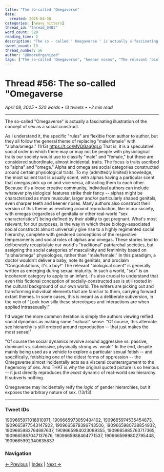 ```yaml
---
title: "The so-called 'Omegaverse"
date:
  created: 2025-04-08
categories: [heavy_hitters]
thread_id: "thread_0403"
word_count: 520
reading_time: 2
description: "The so - called ' Omegaverse ' is actually a fascinating illustration of the concept of sex as a social construct ."
tweet_count: 13
thread_number: 56
author: "@BmoreOrganized"
tags: ["The so-called 'Omegaverse", "keener noses", "The relevant 'biological s", "The focus", "Many authors"]
---
```

# Thread #56: The so-called "Omegaverse

*April 08, 2025 • 520 words • 13 tweets • ~2 min read*

---

The so-called "Omegaverse" is actually a fascinating illustration of the concept of sex as a social construct.

As I understand it, the specific "rules" are flexible from author to author, but they all follow the general theme of replacing "male/female" with "alpha/omega." (1/13) https://t.co/MVQGaq0qLq That is, it is a speculative social order in which there may or may not be people with physiological traits our society would use to classify "male" and "female," but these are considered subordinate, almost incidental, traits. The focus is traits ascribed to "alpha" and "omega." Alpha and omega are social categories constructed around certain physiological traits. To my (admittedly limited) knowledge, the most salient trait is usually scent, with alphas having a particular scent that omegas pick up on and vice versa, attracting them to each other. Because it's a loose creative community, individual authors can include whatever physiological features strike their fancy -- alphas might be characterized as more muscular, larger and/or particularly shaped genitals, even sharper teeth and keener noses. Many authors also construct their version of this theme as revolving around reproduction, like in our society, with omegas (regardless of genitalia or other real-world "sex characteristics") being defined by their ability to get pregnant. What's most relevant, for our purposes, is the way in which these biology-associated social constructs almost universally give rise to a highly regimented social hierarchy, complete with gendered conceptions of the respective temperaments and social roles of alphas and omegas. These stories tend to deliberately recapitulate our world's "traditional" patriarchal societies, but assigning the social categories of masculinity and femininity based on "alpha/omega" physiologies, rather than "male/female." In this paradigm, a doctor wouldn't deliver a baby, note its genitals, and proclaim "Congratulations, it's a boy!" The relevant "biological scent" is generally written as emerging during sexual maturity. In such a world, "sex" is an incoherent category to apply to an infant. It's also crucial to understand that even this fictional conception of socially-constructed sex is still rooted in the cultural background of our own world. The writers are picking out and transforming individual elements that are familiar to them, carrying forward extant themes. In some cases, this is meant as a deliberate subversion, in the vein of "Look how silly these stereotypes and interactions are when applied intrasexually!"

I'd wager the more common iteration is simply the authors viewing reified social dynamics as making some "natural" sense. "Of course, this alternate sex hierarchy is still ordered around reproduction -- that just makes the most sense!"

"Of course the social dynamics revolve around aggressive vs. passive, dominant vs. submissive, physically strong vs. weak!" In the end, despite mainly being used as a vehicle to explore a particular sexual fetish -- and specifically, fetishizing one of the oldest forms of oppression -- the Omegaverse almost incidentally acts as a visceral counterargument to the hegemony of sex. And THAT is why the original quoted picture is so heinous -- it just directly reproduces the *exact* dynamic of real-world sex hierarchy. It subverts nothing.

Omegaverse may incidentally reify the *logic* of gender hierarchies, but it exposes the arbitrary nature of sex. (13/13)

---

### Tweet IDs
1909665971016810971, 1909665973059404102, 1909665974535454873, 1909665977543147922, 1909665979396743506, 1909665980738854932, 1909665982764687637, 1909665984023089355, 1909665985763717365, 1909665987047137676, 1909665988464771537, 1909665989802795448, 1909665992340635837

### Navigation
[← Previous](055-*.md) | [Index](index.md) | [Next →](057-*.md)